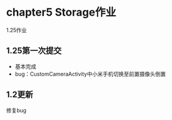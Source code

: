 # chapter5 Storage作业
1.25作业

## 1.25第一次提交 ##
- 基本完成
- bug：CustomCameraActivity中小米手机切换至前置摄像头倒置

## 1.2更新 ##
修复bug